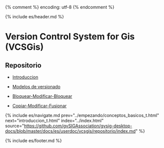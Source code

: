 {% comment %} encoding: utf-8 {% endcomment %}

{% include es/header.md %}

# Version Control System for Gis (VCSGis)

## Repositorio

* [Introduccion](introduccion_t.md)

* [Modelos de versionado](modelos_de_versionado_t.md)

* [Bloquear-Modificar-Bloquear](bloquear_modificar_bloquear_t.md)

* [Copiar-Modificar-Fusionar](copiar_modificar_fusionar_t.md)

{% include es/navigate.md 
   prev="../empezando/conceptos_basicos_t.html" 
   next="introduccion_t.html" 
   index="../index.html" 
   source="https://github.com/gvSIGAssociation/gvsig-desktop-docs/blob/master/docs/es/userdoc/vcsgis/repositorio/index.md" 
%}

{% include es/footer.md %}
